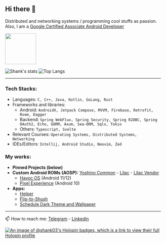 ## Hi there 👋

Distributed and networking systems / programming cool stuffs as passion. Also, I am a [Google Certified Associate Android Developer](https://www.credential.net/8ac253ae-ee5a-4670-aa97-c1e0d1adf587?key=08622314ff7f4e343d1a265d100429a047b06698d6ed0c8e670e81e28ce12e4b#gs.co91yd)

<img src="https://api.accredible.com/v1/frontend/credential_website_embed_image/badge/56248814?key=08622314ff7f4e343d1a265d100429a047b06698d6ed0c8e670e81e28ce12e4b" height="100px" /><br>

![Shank's stats](https://github-readme-stats.vercel.app/api?username=shank03&count_private=true&show_icons=true&hide_border=true&custom_title=Github%20Stats&hide=issues,stars&title_color=1A73E8)
![Top Langs](https://github-readme-stats.vercel.app/api/top-langs/?username=shank03&langs_count=10&title_color=1A73E8&hide_border=true&hide_title=true&layout=compact)<br>

-------

### Tech Stacks:
- Languages: `C, C++, Java, Kotlin, GoLang, Rust`
- Frameworks and libraries:
  - Android: `AndroidX, Jetpack Compose, MVVM, Firebase, Retrofit, Room, Dagger`
  - Backend: `Spring WebFlux, Spring Security, Spring R2DBC, Spring OAuth2, Echo, GORM, Axum, Sea-ORM, Sqlx, Tokio`
  - Others: `Typescript, Svelte`
- Relevant Courses: `Operating Systems, Distributed Systems, Networking`
- IDEs/Editors: `Intellij, Android Studio, Neovim, Zed`

### My works:
- **Pinned Projects (below)**
- **Custom Android ROMs (AOSP):** [Yoshino Common](https://github.com/shank03/android_device_sony_yoshino-common) - [Lilac](https://github.com/shank03/android_device_sony_lilac) - [Lilac Vendor](https://github.com/shank03/android_vendor_sony_lilac)
  - [Havoc OS](https://forum.xda-developers.com/t/rom-havoc-os-4-1-official-r.4225905) (Android 11/12)
  - [Pixel Experience](https://forum.xda-developers.com/xperia-xz1-compact/development/rom-pixel-experience-10-0-plus-update-t4071563) (Android 10)<br>
- **Apps:**
  - [Helper](https://play.google.com/store/apps/details?id=com.utility.keeper)
  - [Flip-to-Shush](https://play.google.com/store/apps/details?id=com.alpha.dev.flip_to_shush)
  - [Schedule Dark Theme and Wallpaper](https://play.google.com/store/apps/details?id=com.alpha.dev.schedule_dark_theme) <br>

-------

📫 How to reach me: [Telegram](https://t.me/shank03) - [Linkedin](https://linkedin.com/in/shank03)

[![An image of @shank03's Holopin badges, which is a link to view their full Holopin profile](https://holopin.me/shank03)](https://holopin.io/@shank03)

